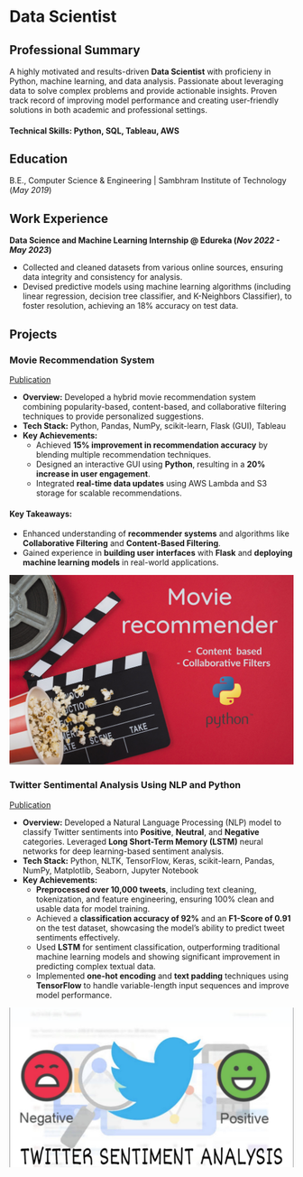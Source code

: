 # Data Scientist

## Professional Summary
A highly motivated and results-driven **Data Scientist** with proficieny in Python, machine learning, and data analysis. Passionate about leveraging data to solve complex problems and provide actionable insights. Proven track record of improving model performance and creating user-friendly solutions in both academic and professional settings.

#### Technical Skills: Python, SQL, Tableau, AWS

## Education
B.E., Computer Science & Engineering | Sambhram Institute of Technology (_May 2019_)								       		

## Work Experience
**Data Science and Machine Learning Internship @ Edureka (_Nov 2022 - May 2023_)**
- Collected and cleaned datasets from various online sources, ensuring data integrity and consistency for analysis.
- Devised predictive models using machine learning algorithms (including linear regression, decision tree classifier, and K-Neighbors Classifier), to foster resolution, achieving an 18% accuracy on test data.

## Projects
### Movie Recommendation System
[Publication](https://www.mdpi.com/1424-8220/22/13/4904)
- **Overview:** Developed a hybrid movie recommendation system combining popularity-based, content-based, and collaborative filtering techniques to provide personalized suggestions.
- **Tech Stack:** Python, Pandas, NumPy, scikit-learn, Flask (GUI), Tableau
- **Key Achievements:**
  - Achieved **15% improvement in recommendation accuracy** by blending multiple recommendation techniques.
  - Designed an interactive GUI using **Python**, resulting in a **20% increase in user engagement**.
  - Integrated **real-time data updates** using AWS Lambda and S3 storage for scalable recommendations.

#### Key Takeaways:
- Enhanced understanding of **recommender systems** and algorithms like **Collaborative Filtering** and **Content-Based Filtering**.
- Gained experience in **building user interfaces** with **Flask** and **deploying machine learning models** in real-world applications.

![Movie Recommendation System](/assets/MovieRS.jpg)


### Twitter Sentimental Analysis Using NLP and Python
[Publication](https://www.mdpi.com/2076-3417/12/22/11775)

- **Overview:** Developed a Natural Language Processing (NLP) model to classify Twitter sentiments into **Positive**, **Neutral**, and **Negative** categories. Leveraged **Long Short-Term Memory (LSTM)** neural networks for deep learning-based sentiment analysis.  
- **Tech Stack:** Python, NLTK, TensorFlow, Keras, scikit-learn, Pandas, NumPy, Matplotlib, Seaborn, Jupyter Notebook  
- **Key Achievements:**
  - **Preprocessed over 10,000 tweets**, including text cleaning, tokenization, and feature engineering, ensuring 100% clean and usable data for model training.
  - Achieved a **classification accuracy of 92%** and an **F1-Score of 0.91** on the test dataset, showcasing the model’s ability to predict tweet sentiments effectively.
  - Used **LSTM** for sentiment classification, outperforming traditional machine learning models and showing significant improvement in predicting complex textual data.
  - Implemented **one-hot encoding** and **text padding** techniques using **TensorFlow** to handle variable-length input sequences and improve model performance.

![Twitter Sentimental Analysis](/assets/TSA.jpg)
